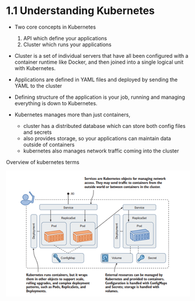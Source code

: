 # 1.1 Understanding Kubernetes

-   Two core concepts in Kubernetes

    1. API which define your applications
    2. Cluster which runs your applications

-   Cluster is a set of individual servers that have all been configured with a container runtime like Docker, and then joined into a single logical unit with Kubernetes.

-   Applications are defined in YAML files and deployed by sending the YAML to the cluster
-   Defining structure of the application is your job, running and managing everything is down to Kubernetes.

-   Kubernetes manages more than just containers,
    -   cluster has a distributed database which can store both config files and secrets
    -   also provides storage, so your applications can maintain data outside of containers
    -   kubernetes also manages network traffic coming into the cluster

Overview of kubernetes terms

![image](./1_1_basic_kubernetes_resource.png)

